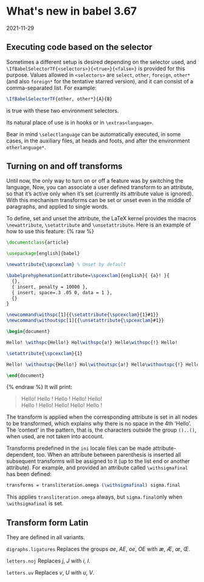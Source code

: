 # What's new in babel 3.67

2021-11-29

## Executing code based on the selector

Sometimes a different setup is desired depending on the selector used,
and `\IfBabelSelectorTF{<selectors>}{<true>}{<false>}` is provided for
this purpose. Values allowed in `<selectors>` are `select`, `other`,
`foreign`, `other*` (and also `foreign*` for the tentative starred
version), and it can consist of a comma-separated list. For example:
```tex
\IfBabelSelectorTF{other, other*}{A}{B}
```
is true with these two environment selectors.

Its natural place of use is in hooks or in `\extras<language>`.

Bear in mind `\selectlanguage` can be automatically executed, in some
cases, in the auxiliary files, at heads and foots, and after the
environment `otherlanguage*`.

## Turning on and off transforms

Until now, the only way to turn on or off a feature was by switching
the language, Now, you can associate a user defined transform to an
attribute, so that it’s active only when it’s set (currently its
attribute value is ignored). With this mechanism transforms can be set
or unset even in the middle of paragraphs, and applied to single
words.

To define, set and unset the attribute, the LaTeX kernel provides the
macros `\newattribute`, `\setattribute` and `\unsetattribute`. Here is
an example of how to use this feature:
{% raw  %}
```tex
\documentclass{article}

\usepackage[english]{babel}

\newattribute{\spcexclam} % Unset by default

\babelprehyphenation[attribute=\spcexclam]{english}{ {a}! }{
  {},
  { insert, penalty = 10000 },
  { insert, space=.3 .05 0, data = 1 },
  {}
}

\newcommand\withspc[1]{{\setattribute{\spcexclam}{1}#1}}
\newcommand\withoutspc[1]{{\unsetattribute{\spcexclam}#1}}

\begin{document}

Hello! \withspc{Hello!} Hol\withspc{a!} Hello\withspc{!} Hello!

\setattribute{\spcexclam}{1}

Hello! \withoutspc{Hello!} Hol\withoutspc{a!} Hello\withoutspc{!} Hello!

\end{document}
```
{% endraw %}
It will print:
> Hello! Hello ! Hello ! Hello! Hello!<br>
> Hello ! Hello! Hello! Hello! Hello !

The transform is applied when the corresponding attribute is set in all
nodes to be transformed, which explains why there is no space in the
4th ‘Hello’. The ‘context’ in the pattern, that is, the characters
outside the group `()..()`, when used, are not taken into account.

Transforms predefined in the `ini` locale files can be made
attribute-dependent, too. When an attribute between parenthesis is
inserted all subsequent transforms will be assigned to it (up to the list
end or another attribute). For example, and provided an attribute
called `\withsigmafinal` has been defined:
```tex
transforms = transliteration.omega (\withsigmafinal) sigma.final
```
This applies `transliteration.omega` always, but `sigma.final`only when
`\withsigmafinal` is set. 

## Transform form Latin

They are defined in all variants.

`digraphs.ligatures` Replaces the groups *ae*, *AE*, *oe*, *OE* with
*æ*, *Æ*, *œ*, *Œ*.

`letters.noj` Replaces *j*, *J* with *i*, *I*.

`letters.uv` Replaces *v*, *U* with *u*, *V*.







